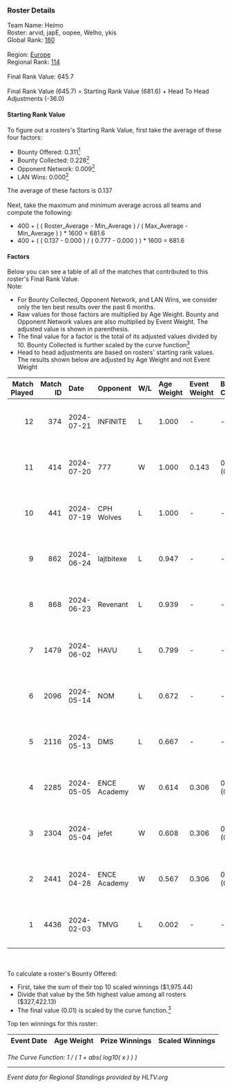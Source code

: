### Roster Details<br />
Team Name: Heimo<br />
Roster: arvid, japE, oopee, Welho, ykis<br />
Global Rank: [180](../standings_global.md)<br />
<br />
Region: [Europe]( ../standings_europe.md)<br />
Regional Rank: [114]( ../standings_europe.md)<br />
<br />
Final Rank Value:  645.7<br />
<br />
Final Rank Value (645.7) = Starting Rank Value (681.6) + Head To Head Adjustments (-36.0)<br />

#### Starting Rank Value<br />
To figure out a rosters's Starting Rank Value, first take the average of these four factors:<br />
- Bounty Offered: 0.311[<sup>1</sup>](#table2)
- Bounty Collected: 0.228[<sup>2</sup>](#table1)
- Opponent Network: 0.009[<sup>2</sup>](#table1)
- LAN Wins: 0.000[<sup>2</sup>](#table1)

The average of these factors is 0.137<br />
<br />
Next, take the maximum and minimum average across all teams and compute the following:<br />
- 400 + ( ( Roster_Average - Min_Average ) / ( Max_Average - Min_Average ) ) * 1600 = 681.6
- 400 + ( ( 0.137 - 0.000 ) / ( 0.777 - 0.000 ) ) * 1600 = 681.6


#### Factors<br />
Below you can see a table of all of the matches that contributed to this roster's Final Rank Value.<br />
Note:<br />

- For Bounty Collected, Opponent Network, and LAN Wins, we consider only the ten best results over the past 6 months.
- Raw values for those factors are multiplied by Age Weight. Bounty and Opponent Network values are also multiplied by Event Weight. The adjusted value is shown in parenthesis.
- The final value for a factor is the total of its adjusted values divided by 10. Bounty Collected is further scaled by the curve function[<sup>3</sup>](#curveFunction)
- Head to head adjustments are based on rosters' starting rank values. The results shown below are adjusted by Age Weight and not Event Weight
<span id="table1"></span><br />


| Match Played | Match ID | Date       | Opponent     | W/L | Age Weight | Event Weight | Bounty Collected | Opponent Network | LAN Wins  | H2H Adj. | Roster                             |
| -: | -: | :- | :- | :- | :- | :- | :- | :- | :- | -: | :- |
|           12 |      374 | 2024-07-21 | INFINITE     | L   | 1.000      | -            | -                | -                | -         |   -17.99 | arvid, japE, oopee, Welho, ykis    |
|           11 |      414 | 2024-07-20 | 777          | W   | 1.000      | 0.143        | 0.016 (0.002)    | 0.182 (0.026)    | 0 (0.000) |    16.89 | arvid, japE, oopee, Welho, ykis    |
|           10 |      441 | 2024-07-19 | CPH Wolves   | L   | 1.000      | -            | -                | -                | -         |    -7.58 | arvid, japE, oopee, Welho, ykis    |
|            9 |      862 | 2024-06-24 | lajtbitexe   | L   | 0.947      | -            | -                | -                | -         |   -12.97 | arvid, oopee, Sm1llee, Welho, ykis |
|            8 |      868 | 2024-06-23 | Revenant     | L   | 0.939      | -            | -                | -                | -         |    -9.15 | arvid, oopee, Sm1llee, Welho, ykis |
|            7 |     1479 | 2024-06-02 | HAVU         | L   | 0.799      | -            | -                | -                | -         |   -11.69 | arvid, japE, oopee, Welho, ykis    |
|            6 |     2096 | 2024-05-14 | NOM          | L   | 0.672      | -            | -                | -                | -         |   -14.79 | arvid, japE, oopee, Welho, ykis    |
|            5 |     2116 | 2024-05-13 | DMS          | L   | 0.667      | -            | -                | -                | -         |    -5.18 | arvid, japE, oopee, Welho, ykis    |
|            4 |     2285 | 2024-05-05 | ENCE Academy | W   | 0.614      | 0.306        | 0.005 (0.001)    | 0.155 (0.029)    | 0 (0.000) |    10.55 | arvid, japE, oopee, Welho, ykis    |
|            3 |     2304 | 2024-05-04 | jefet        | W   | 0.608      | 0.306        | 0.001 (0.000)    | 0.022 (0.004)    | 0 (0.000) |     5.56 | arvid, japE, oopee, Welho, ykis    |
|            2 |     2441 | 2024-04-28 | ENCE Academy | W   | 0.567      | 0.306        | 0.005 (0.001)    | 0.155 (0.027)    | 0 (0.000) |    10.41 | arvid, japE, oopee, Welho, ykis    |
|            1 |     4436 | 2024-02-03 | TMVG         | L   | 0.002      | -            | -                | -                | -         |    -0.04 | arvid, japE, oopee, ottob, Tumppis |

<br />
<span id="table2"></span><br />
To calculate a roster's Bounty Offered:<br />

- First, take the sum of their top 10 scaled winnings ($1,975.44)
- Divide that value by the 5th highest value among all rosters ($327,422.13)
- The final value (0.01) is scaled by the curve function.[<sup>3</sup>](#curveFunction)

Top ten winnings for this roster:<br />

| Event Date | Age Weight | Prize Winnings | Scaled Winnings |
| :- | -: | :- | :- |


<span id="curveFunction"></span>_The Curve Function: 1 / ( 1 + abs( log10( x ) ) )_<br />

---
_Event data for Regional Standings provided by HLTV.org_<br />
